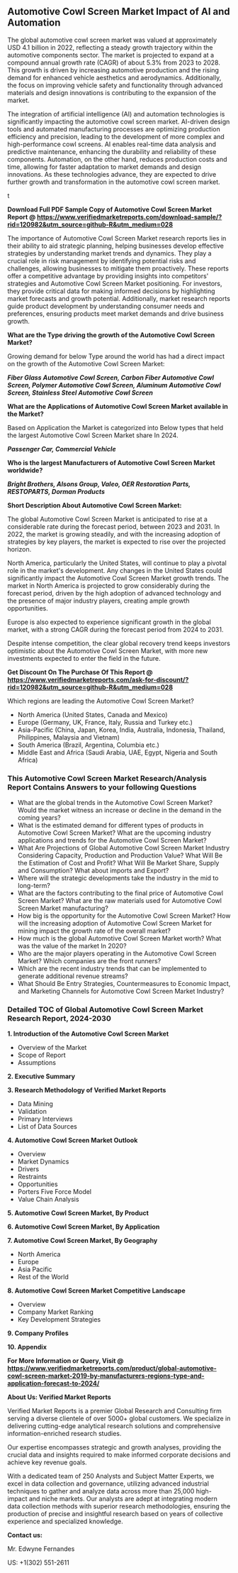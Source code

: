 <h2>Automotive Cowl Screen Market Impact of AI and Automation</h2><p>The global automotive cowl screen market was valued at approximately USD 4.1 billion in 2022, reflecting a steady growth trajectory within the automotive components sector. The market is projected to expand at a compound annual growth rate (CAGR) of about 5.3% from 2023 to 2028. This growth is driven by increasing automotive production and the rising demand for enhanced vehicle aesthetics and aerodynamics. Additionally, the focus on improving vehicle safety and functionality through advanced materials and design innovations is contributing to the expansion of the market.</p><p>The integration of artificial intelligence (AI) and automation technologies is significantly impacting the automotive cowl screen market. AI-driven design tools and automated manufacturing processes are optimizing production efficiency and precision, leading to the development of more complex and high-performance cowl screens. AI enables real-time data analysis and predictive maintenance, enhancing the durability and reliability of these components. Automation, on the other hand, reduces production costs and time, allowing for faster adaptation to market demands and design innovations. As these technologies advance, they are expected to drive further growth and transformation in the automotive cowl screen market.</p>t</p><p id="" class=""><strong>Download Full PDF Sample Copy of Automotive Cowl Screen Market Report @ <a href="https://www.verifiedmarketreports.com/download-sample/?rid=120982&utm_source=github-R&utm_medium=028" target="_blank">https://www.verifiedmarketreports.com/download-sample/?rid=120982&utm_source=github-R&utm_medium=028</a></strong></p><p>The importance of&nbsp;Automotive Cowl Screen Market research reports lies in their ability to aid strategic planning, helping businesses develop effective strategies by understanding market trends and dynamics. They play a crucial role in risk management by identifying potential risks and challenges, allowing businesses to mitigate them proactively. These reports offer a competitive advantage by providing insights into competitors' strategies and Automotive Cowl Screen Market positioning. For investors, they provide critical data for making informed decisions by highlighting market forecasts and growth potential. Additionally, market research reports guide product development by understanding consumer needs and preferences, ensuring products meet market demands and drive business growth.</p><p><strong>What are the&nbsp;Type driving the growth of the Automotive Cowl Screen Market?</strong></p><p id="" class="">Growing demand for below Type around the world has had a direct impact on the growth of the Automotive Cowl Screen Market:</p><em><strong>Fiber Glass Automotive Cowl Screen, Carbon Fiber Automotive Cowl Screen, Polymer Automotive Cowl Screen, Aluminum Automotive Cowl Screen, Stainless Steel Automotive Cowl Screen</strong></em></p><strong>What are the&nbsp;Applications&nbsp;of Automotive Cowl Screen Market available in the Market?</strong></p><p id="" class="">Based on Application the Market is categorized into Below types that held the largest Automotive Cowl Screen Market share In 2024.</p><em><strong>Passenger Car, Commercial Vehicle</strong></em></p><strong>Who is the largest Manufacturers of Automotive Cowl Screen Market worldwide?</strong></p><p><em><strong>Bright Brothers, Alsons Group, Valeo, OER Restoration Parts, RESTOPARTS, Dorman Products</strong></em></p><p id="" class=""><strong>Short Description About Automotive Cowl Screen Market:</strong></p><p>The global Automotive Cowl Screen Market is anticipated to rise at a considerable rate during the forecast period, between 2023 and 2031. In 2022, the market is growing steadily, and with the increasing adoption of strategies by key players, the market is expected to rise over the projected horizon.</p><p>North America, particularly the United States, will continue to play a pivotal role in the market's development. Any changes in the United States could significantly impact the Automotive Cowl Screen Market growth trends. The market in North America is projected to grow considerably during the forecast period, driven by the high adoption of advanced technology and the presence of major industry players, creating ample growth opportunities.</p><p>Europe is also expected to experience significant growth in the global market, with a strong CAGR during the forecast period from 2024 to 2031.</p><p>Despite intense competition, the clear global recovery trend keeps investors optimistic about the Automotive Cowl Screen Market, with more new investments expected to enter the field in the future.</p><p id="" class=""><strong>Get Discount On The Purchase Of This Report @ <a href="https://www.verifiedmarketreports.com/ask-for-discount/?rid=120982&utm_source=github-R&utm_medium=028" target="_blank">https://www.verifiedmarketreports.com/ask-for-discount/?rid=120982&utm_source=github-R&utm_medium=028</a></strong></p>Which regions are leading the Automotive Cowl Screen Market?</p><ul><li>North America (United States, Canada and Mexico)</li><li>Europe (Germany, UK, France, Italy, Russia and Turkey etc.)</li><li>Asia-Pacific (China, Japan, Korea, India, Australia, Indonesia, Thailand, Philippines, Malaysia and Vietnam)</li><li>South America (Brazil, Argentina, Columbia etc.)</li><li>Middle East and Africa (Saudi Arabia, UAE, Egypt, Nigeria and South Africa)</li></ul><h3 id="" class="">This Automotive Cowl Screen Market Research/Analysis Report Contains Answers to your following Questions</h3><ul><li>What are the global trends in the Automotive Cowl Screen Market? Would the market witness an increase or decline in the demand in the coming years?</li><li>What is the estimated demand for different types of products in Automotive Cowl Screen Market? What are the upcoming industry applications and trends for the Automotive Cowl Screen Market?</li><li>What Are Projections of Global Automotive Cowl Screen Market Industry Considering Capacity, Production and Production Value? What Will Be the Estimation of Cost and Profit? What Will Be Market Share, Supply and Consumption? What about imports and Export?</li><li>Where will the strategic developments take the industry in the mid to long-term?</li><li>What are the factors contributing to the final price of Automotive Cowl Screen Market? What are the raw materials used for Automotive Cowl Screen Market manufacturing?</li><li>How big is the opportunity for the Automotive Cowl Screen Market? How will the increasing adoption of Automotive Cowl Screen Market for mining impact the growth rate of the overall market?</li><li>How much is the global Automotive Cowl Screen Market worth? What was the value of the market In 2020?</li><li>Who are the major players operating in the Automotive Cowl Screen Market? Which companies are the front runners?</li><li>Which are the recent industry trends that can be implemented to generate additional revenue streams?</li><li>What Should Be Entry Strategies, Countermeasures to Economic Impact, and Marketing Channels for Automotive Cowl Screen Market Industry?</li></ul><h3 id="" class="">Detailed TOC of Global Automotive Cowl Screen Market Research Report, 2024-2030</h3><p id="" class=""><strong>1. Introduction of the Automotive Cowl Screen Market</strong></p><ul><li>Overview of the Market</li><li>Scope of Report</li><li>Assumptions</li></ul><p id="" class=""><strong>2. Executive Summary</strong></p><p id="" class=""><strong>3. Research Methodology of Verified Market Reports</strong></p><ul><li>Data Mining</li><li>Validation</li><li>Primary Interviews</li><li>List of Data Sources</li></ul><p id="" class=""><strong>4. Automotive Cowl Screen Market Outlook</strong></p><ul><li>Overview</li><li>Market Dynamics</li><li>Drivers</li><li>Restraints</li><li>Opportunities</li><li>Porters Five Force Model</li><li>Value Chain Analysis</li></ul><p id="" class=""><strong>5. Automotive Cowl Screen Market, By Product</strong></p><p id="" class=""><strong>6. Automotive Cowl Screen Market, By Application</strong></p><p id="" class=""><strong>7. Automotive Cowl Screen Market, By Geography</strong></p><ul><li>North America</li><li>Europe</li><li>Asia Pacific</li><li>Rest of the World</li></ul><p id="" class=""><strong>8. Automotive Cowl Screen Market Competitive Landscape</strong></p><ul><li>Overview</li><li>Company Market Ranking</li><li>Key Development Strategies</li></ul><p id="" class=""><strong>9. Company Profiles</strong></p><p id="" class=""><strong>10. Appendix</strong></p><p id="" class=""><strong>For More Information or Query, Visit @ <a href="https://www.verifiedmarketreports.com/product/global-automotive-cowl-screen-market-2019-by-manufacturers-regions-type-and-application-forecast-to-2024/" target="_blank">https://www.verifiedmarketreports.com/product/global-automotive-cowl-screen-market-2019-by-manufacturers-regions-type-and-application-forecast-to-2024/</a></strong></p><p id="" class=""><strong>About Us: Verified Market Reports</strong></p><p id="" class="">Verified Market Reports is a premier Global Research and Consulting firm serving a diverse clientele of over 5000+ global customers. We specialize in delivering cutting-edge analytical research solutions and comprehensive information-enriched research studies.</p><p id="" class="">Our expertise encompasses strategic and growth analyses, providing the crucial data and insights required to make informed corporate decisions and achieve key revenue goals.</p><p id="" class="">With a dedicated team of 250 Analysts and Subject Matter Experts, we excel in data collection and governance, utilizing advanced industrial techniques to gather and analyze data across more than 25,000 high-impact and niche markets. Our analysts are adept at integrating modern data collection methods with superior research methodologies, ensuring the production of precise and insightful research based on years of collective experience and specialized knowledge.</p><p id="" class=""><strong>Contact us:</strong></p><p id="" class="">Mr. Edwyne Fernandes</p><p id="" class="">US: +1(302) 551-2611</p>